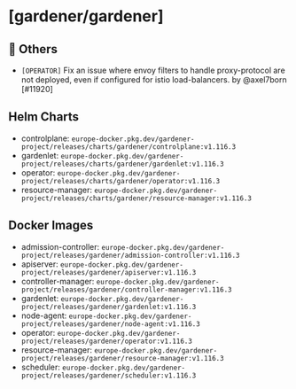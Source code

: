 # [gardener/gardener]

## 🏃 Others

- `[OPERATOR]` Fix an issue where envoy filters to handle proxy-protocol are not deployed, even if configured for istio load-balancers. by @axel7born [#11920]

## Helm Charts
- controlplane: `europe-docker.pkg.dev/gardener-project/releases/charts/gardener/controlplane:v1.116.3`
- gardenlet: `europe-docker.pkg.dev/gardener-project/releases/charts/gardener/gardenlet:v1.116.3`
- operator: `europe-docker.pkg.dev/gardener-project/releases/charts/gardener/operator:v1.116.3`
- resource-manager: `europe-docker.pkg.dev/gardener-project/releases/charts/gardener/resource-manager:v1.116.3`
## Docker Images
- admission-controller: `europe-docker.pkg.dev/gardener-project/releases/gardener/admission-controller:v1.116.3`
- apiserver: `europe-docker.pkg.dev/gardener-project/releases/gardener/apiserver:v1.116.3`
- controller-manager: `europe-docker.pkg.dev/gardener-project/releases/gardener/controller-manager:v1.116.3`
- gardenlet: `europe-docker.pkg.dev/gardener-project/releases/gardener/gardenlet:v1.116.3`
- node-agent: `europe-docker.pkg.dev/gardener-project/releases/gardener/node-agent:v1.116.3`
- operator: `europe-docker.pkg.dev/gardener-project/releases/gardener/operator:v1.116.3`
- resource-manager: `europe-docker.pkg.dev/gardener-project/releases/gardener/resource-manager:v1.116.3`
- scheduler: `europe-docker.pkg.dev/gardener-project/releases/gardener/scheduler:v1.116.3`
